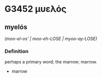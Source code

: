 # G3452 μυελός

## myelós

_(moo-el-os' | moo-eh-LOSE | myoo-ay-LOSE)_

### Definition

perhaps a primary word; the marrow; marrow.

- marrow

